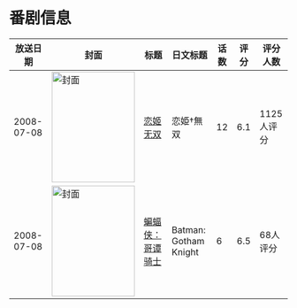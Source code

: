 # 番剧信息

|放送日期|封面|标题|日文标题|话数|评分|评分人数|
|---|---|---|---|---|---|---|
|2008-07-08|<img src="https://lain.bgm.tv/pic/cover/c/67/0e/811_1KdD0.jpg" alt="封面" style="width:150px;height:200px;object-fit:cover;">|[恋姬无双](https://bangumi.tv/subject/811)|恋姫†無双|12|6.1|1125人评分|
|2008-07-08|<img src="https://lain.bgm.tv/pic/cover/c/7d/77/36951_r7z79.jpg" alt="封面" style="width:150px;height:200px;object-fit:cover;">|[蝙蝠侠：哥谭骑士](https://bangumi.tv/subject/36951)|Batman: Gotham Knight|6|6.5|68人评分|
